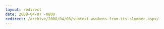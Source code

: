 ```yaml
---
layout: redirect
date: 2008-04-07 -0800
redirect: /archive/2008/04/08/subtext-awakens-from-its-slumber.aspx/
---
```


